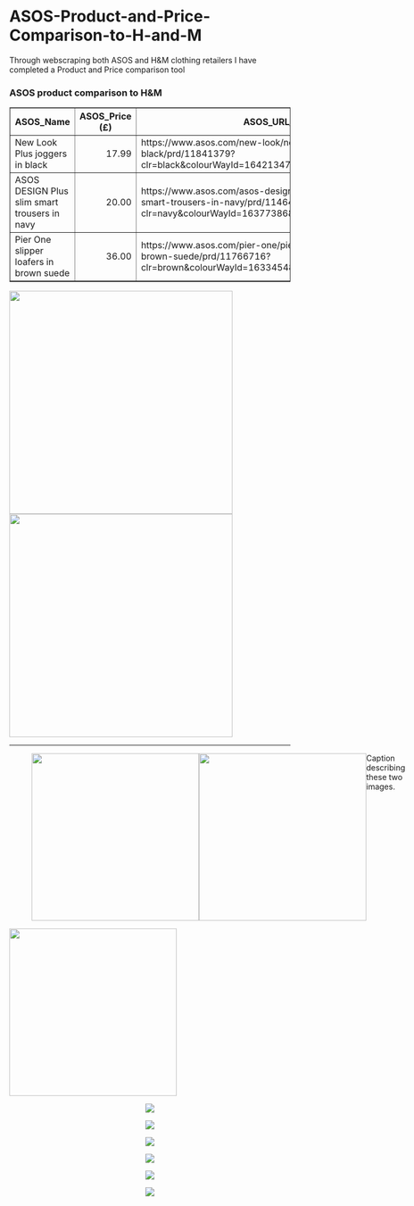 # ASOS-Product-and-Price-Comparison-to-H-and-M
Through webscraping both ASOS and H&amp;M clothing retailers I have completed a Product and Price comparison tool



<div class="row"><div class="col-md-12"><div class="panel panel-success"><div class="panel-heading "><h3 class="panel-title">ASOS product comparison to H&M </h3></div>
<table border=1 class="table table-striped table-bordered table-hover table-condensed">
<thead><tr><th title="Field #1">ASOS_Name</th>
<th title="Field #2">ASOS_Price (£)</th>
<th title="Field #3">ASOS_URL_Link</th>
<th title="Field #4">HnM_Name</th>
<th title="Field #5">HnM_Price (£)</th>
<th title="Field #6">HnM_Color</th>
<th title="Field #7">HnM_Category</th>
<th title="Field #8">HnM_URL_Link</th>
</tr></thead>
<tbody><tr><td>New Look Plus joggers in black</td>
<td align="right">17.99</td>
<td>https://www.asos.com/new-look/new-look-plus-joggers-in-black/prd/11841379?clr=black&amp;colourWayId=16421347&amp;SearchQuery=&amp;cid=27110</td>
<td>Joggers</td>
<td align="right">19.99</td>
<td>Black</td>
<td>men_trousers_joggers</td>
<td>https://www2.hm.com/en_gb/productpage.0698950001.html</td>
</tr>
<tr><td>ASOS DESIGN Plus slim smart trousers in navy</td>
<td align="right">20.00</td>
<td>https://www.asos.com/asos-design/asos-design-plus-slim-smart-trousers-in-navy/prd/11464604?clr=navy&amp;colourWayId=16377386&amp;SearchQuery=&amp;cid=27110</td>
<td>Suit trousers Slim Fit</td>
<td align="right">24.99</td>
<td>Dark blue</td>
<td>men_trousers_trousers_skinny_all</td>
<td>https://www2.hm.com/en_gb/productpage.0716115001.html</td>
</tr>
<tr><td>Pier One slipper loafers in brown suede</td>
<td align="right">36.00</td>
<td>https://www.asos.com/pier-one/pier-one-slipper-loafers-in-brown-suede/prd/11766716?clr=brown&amp;colourWayId=16334548&amp;SearchQuery=&amp;cid=27110</td>
<td>Loafers</td>
<td align="right">49.99</td>
<td>Mole</td>
<td>men_shoes_dressed</td>
<td>https://www2.hm.com/en_gb/productpage.0642687002.html</td>
</tr>
</tbody></table>
</div></div></div>


<p float="left">
  <img src="screenShots/asosJogger.png" width="400" />
  <img src="screenShots/asosJogger.png" width="400" />  
</p>




********************************************************

<figure class="half" style="display:flex">
    <img style="width:300" src="screenShots/asosJogger.png"/><img style="width:300" src="screenShots/hmJogger.png"/>
    <figcaption>Caption describing these two images.</figcaption>
</figure>


<section>
    <img width="300" src="screenShots/asosJogger.png/><img width="300" src="screenShots/hmJogger.png"/>
</section>
                                                   

<p align="center"><img src="screenShots/asosJogger.png" /></p>
<p align="center"><img src="screenShots/hmJogger.png" /></p>

<p align="center"><img src="screenShots/asosTrouser.png" /></p>
<p align="center"><img src="screenShots/hmTrouser.png" /></p>

<p align="center"><img src="screenShots/asosLoafer.png" /></p>
<p align="center"><img src="screenShots/hmLoafer.png" /></p>
